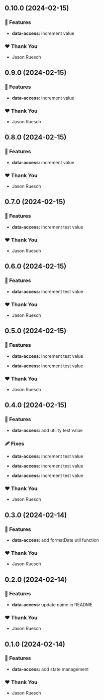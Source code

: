 ## 0.10.0 (2024-02-15)


### 🚀 Features

- **data-access:** increment value


### ❤️  Thank You

- Jason Ruesch

## 0.9.0 (2024-02-15)


### 🚀 Features

- **data-access:** increment value


### ❤️  Thank You

- Jason Ruesch

## 0.8.0 (2024-02-15)


### 🚀 Features

- **data-access:** increment value


### ❤️  Thank You

- Jason Ruesch

## 0.7.0 (2024-02-15)


### 🚀 Features

- **data-access:** increment test value


### ❤️  Thank You

- Jason Ruesch

## 0.6.0 (2024-02-15)


### 🚀 Features

- **data-access:** increment test value


### ❤️  Thank You

- Jason Ruesch

## 0.5.0 (2024-02-15)


### 🚀 Features

- **data-access:** increment test value

- **data-access:** increment test value


### ❤️  Thank You

- Jason Ruesch

## 0.4.0 (2024-02-15)


### 🚀 Features

- **data-access:** add utility test value


### 🩹 Fixes

- **data-access:** increment test value

- **data-access:** increment test value

- **data-access:** increment test value


### ❤️  Thank You

- Jason Ruesch

## 0.3.0 (2024-02-14)


### 🚀 Features

- **data-access:** add formatDate util function


### ❤️  Thank You

- Jason Ruesch

## 0.2.0 (2024-02-14)


### 🚀 Features

- **data-access:** update name in README


### ❤️  Thank You

- Jason Ruesch

## 0.1.0 (2024-02-14)


### 🚀 Features

- **data-access:** add state management


### ❤️  Thank You

- Jason Ruesch